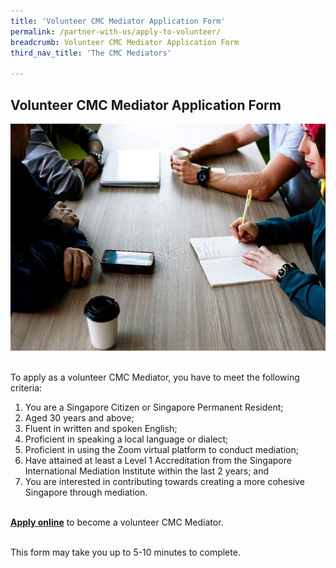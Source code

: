 ```yaml
---
title: 'Volunteer CMC Mediator Application Form'
permalink: /partner-with-us/apply-to-volunteer/
breadcrumb: Volunteer CMC Mediator Application Form
third_nav_title: 'The CMC Mediators'

---
```


## Volunteer CMC Mediator Application Form

<div class="image"><img src="/images/Mediation.jpg/" title="Volunteer CMC Mediator Application Form" alt="Volunteer CMC Mediator Application Form" style="width: 600px"></div><br>

To apply as a volunteer CMC Mediator, you have to meet the following criteria:<br>

1) You are a Singapore Citizen or Singapore Permanent Resident;<br>
2) Aged 30 years and above;<br>
3) Fluent in written and spoken English; <br>
4) Proficient in speaking a local language or dialect;<br>
5) Proficient in using the Zoom virtual platform to conduct mediation;<br>
6) Have attained at least a Level 1 Accreditation from the Singapore International Mediation Institute within the last 2 years; and<br>
7) You are interested in contributing towards creating a more cohesive Singapore through mediation.<br><br>

[**Apply online**](https://form.gov.sg/#!/613ebe1a185c6c00127f2942) to become a volunteer CMC Mediator.<br><br>

This form may take you up to 5-10 minutes to complete.
